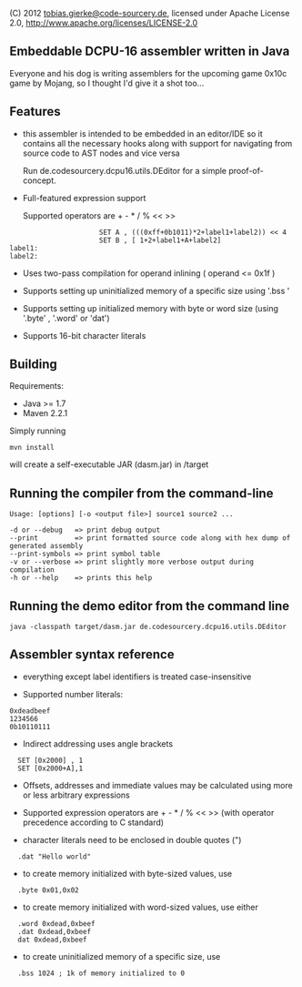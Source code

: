 (C) 2012 tobias.gierke@code-sourcery.de, 
licensed under Apache License 2.0, http://www.apache.org/licenses/LICENSE-2.0


Embeddable DCPU-16 assembler written in Java
--------------------------------------------

Everyone and his dog is writing assemblers for the upcoming game 0x10c game by Mojang, so I thought I'd give it a shot too...

Features
--------

- this assembler is intended to be embedded in an editor/IDE so it contains all the necessary hooks along with support for navigating from source code to AST nodes and vice versa
  
  Run de.codesourcery.dcpu16.utils.DEditor for a simple proof-of-concept.

- Full-featured expression support

  Supported operators are + - * / % << >> 

```
                      SET A , (((0xff+0b1011)*2+label1+label2)) << 4
                      SET B , [ 1+2+label1+A+label2] 
label1:
label2:
```

- Uses two-pass compilation for operand inlining ( operand <= 0x1f ) 

- Supports setting up uninitialized memory of a specific size using '.bss <size in bytes>'

- Supports setting up initialized memory with byte or word size (using '.byte' , '.word' or 'dat')

- Supports 16-bit character literals

Building 
--------

Requirements:

- Java >= 1.7
- Maven 2.2.1

Simply running

```
mvn install
```

will create a self-executable JAR (dasm.jar) in /target

Running the compiler from the command-line
------------------------------------------

```
Usage: [options] [-o <output file>] source1 source2 ...

-d or --debug   => print debug output
--print         => print formatted source code along with hex dump of generated assembly
--print-symbols => print symbol table
-v or --verbose => print slightly more verbose output during compilation
-h or --help    => prints this help
```

Running the demo editor from the command line
---------------------------------------------

```
java -classpath target/dasm.jar de.codesourcery.dcpu16.utils.DEditor
```

Assembler syntax reference
--------------------------

- everything except label identifiers is treated case-insensitive

- Supported number literals:

```
0xdeadbeef
1234566
0b10110111
```

- Indirect addressing uses angle brackets 

```
  SET [0x2000] , 1
  SET [0x2000+A],1
```
 
- Offsets, addresses and immediate values may be calculated using more or less arbitrary expressions

- Supported expression operators are + - * / % << >> (with operator precedence according to C standard)
    
- character literals need to be enclosed in double quotes (")

```
  .dat "Hello world"
```

- to create memory initialized with byte-sized values, use

```
  .byte 0x01,0x02
```

- to create memory initialized with word-sized values, use either

```
  .word 0xdead,0xbeef
  .dat 0xdead,0xbeef
  dat 0xdead,0xbeef
```

- to create uninitialized memory of a specific size, use

```
  .bss 1024 ; 1k of memory initialized to 0
```
